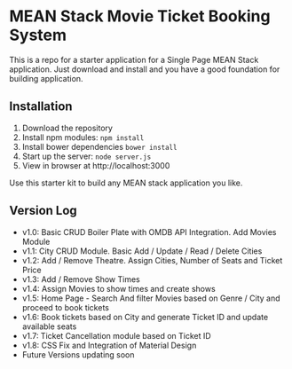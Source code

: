 # MEAN Stack Movie Ticket Booking System

This is a repo for a starter application for a Single Page MEAN Stack application. Just download and install and you have a good foundation for building application.

## Installation
1. Download the repository
2. Install npm modules: `npm install`
3. Install bower dependencies `bower install`
4. Start up the server: `node server.js`
5. View in browser at http://localhost:3000

Use this starter kit to build any MEAN stack application you like.

## Version Log
- v1.0: Basic CRUD Boiler Plate with OMDB API Integration. Add Movies Module
- v1.1: City CRUD Module. Basic Add / Update / Read / Delete Cities
- v1.2: Add / Remove Theatre. Assign Cities, Number of Seats and Ticket Price
- v1.3: Add / Remove Show Times
- v1.4: Assign Movies to show times and create shows
- v1.5: Home Page - Search And filter Movies based on Genre / City and proceed to book tickets
- v1.6: Book tickets based on City and generate Ticket ID and update available seats
- v1.7: Ticket Cancellation module based on Ticket ID
- v1.8: CSS Fix and Integration of Material Design
- Future Versions updating soon
